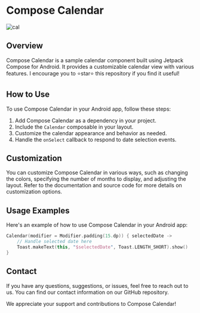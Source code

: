 # Compose Calendar
![cal](https://github.com/lyh990517/compose-calendar/assets/45873564/d5ea635c-87db-40d7-96c0-cce64a11f2f3)

## Overview
Compose Calendar is a sample calendar component built using Jetpack Compose for Android. It provides a customizable calendar view with various features. I encourage you to ⭐star⭐ this repository if you find it useful!

## How to Use
To use Compose Calendar in your Android app, follow these steps:

1. Add Compose Calendar as a dependency in your project.
2. Include the `Calendar` composable in your layout.
3. Customize the calendar appearance and behavior as needed.
4. Handle the `onSelect` callback to respond to date selection events.

## Customization
You can customize Compose Calendar in various ways, such as changing the colors, specifying the number of months to display, and adjusting the layout. Refer to the documentation and source code for more details on customization options.

## Usage Examples
Here's an example of how to use Compose Calendar in your Android app:

```kotlin
Calendar(modifier = Modifier.padding(15.dp)) { selectedDate ->
    // Handle selected date here
    Toast.makeText(this, "$selectedDate", Toast.LENGTH_SHORT).show()
}
```


## Contact
If you have any questions, suggestions, or issues, feel free to reach out to us. You can find our contact information on our GitHub repository.

We appreciate your support and contributions to Compose Calendar!
